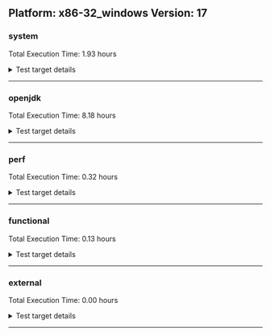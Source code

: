 ## Platform: x86-32_windows Version: 17 

###  system
 Total Execution Time:  1.93  hours
<details><summary>Test target details</summary>

| Test Name | Time |
| --- | --- |
| TestJlmRemoteThreadNoAuth_2 | 718435.00  ms|
| TestJlmRemoteMemoryNoAuth_2 | 629892.00  ms|
| TestJlmRemoteClassNoAuth_2 | 627548.00  ms|
| ConcurrentLoadTest_5m_2 | 350540.00  ms|
| MiniMix_5m_2 | 340782.00  ms|
| NioLoadTest_5m_2 | 311952.00  ms|
| DBBLoadTest_5m_2 | 311080.00  ms|
| MauveSingleThrdLoad_HS_5m_2 | 305737.00  ms|
| MauveMultiThrdLoad_5m_2 | 305664.00  ms|
| MauveSingleInvocLoad_HS_5m_2 | 305221.00  ms|
| MathLoadTest_bigdecimal_5m_2 | 304861.00  ms|
| LambdaLoadTest_HS_5m_2 | 304662.00  ms|
| MathLoadTest_autosimd_5m_2 | 304228.00  ms|
| ClassLoadingTest_5m_2 | 303793.00  ms|
| MathLoadTest_all_5m_2 | 303587.00  ms|
| LangLoadTest_5m_2 | 303389.00  ms|
| UtilLoadTest_5m_2 | 303259.00  ms|
| HCRLateAttachWorkload_previewEnabled_2 | 254854.00  ms|
| CLLoad_2 | 55613.00  ms|
| ParallelStreamsLoadTest_HS_2 | 49614.00  ms|
| LockingLoadTest_2 | 33490.00  ms|
| TestJlmLocal_2 | 28388.00  ms|
| PatModImg_Adv_2 | 8979.00  ms|
| UpgModPath_JarImg_2 | 8809.00  ms|
| PatModImg_PlatMod_2 | 8762.00  ms|
| UpgModPath_Jar_2 | 8671.00  ms|
| PatModImg_Unex_2 | 8647.00  ms|
| PatModImg_AppMod_2 | 8591.00  ms|
| UpgModPath_ExpImg_2 | 7978.00  ms|
| UpgModPath_Exp_2 | 7928.00  ms|
| CLTestImg_2 | 7601.00  ms|
| CpMpJlink_2 | 6054.00  ms|
| AutoMod_Impl3_2 | 5502.00  ms|
| AutoMod_Impl1_2 | 5500.00  ms|
| AutoMod_Impl2_2 | 5411.00  ms|
| AutoMod1_2 | 5397.00  ms|
| AutoMod2_2 | 5391.00  ms|
| PatMod_Adv_2 | 5091.00  ms|
| InternalAPIs_2 | 5084.00  ms|
| CpMpModJar_2 | 5050.00  ms|
| PatMod_PlatMod_2 | 4801.00  ms|
| PatMod_AppMod_2 | 4709.00  ms|
| PatMod_Unex_2 | 4707.00  ms|
| SLTest_2 | 4272.00  ms|
| CpMpModJar2_2 | 3380.00  ms|
| CpMpModJar3_2 | 3282.00  ms|
| CpMp2_2 | 3166.00  ms|
| CLTest_2 | 3133.00  ms|
| CpMp3_2 | 3098.00  ms|
| CpMp_MP_2 | 3092.00  ms|
| CpMp_CpMp_2 | 3053.00  ms|
| MachineInfo_0 | 1711.00  ms|
| CLStressCRI_2 | 356.00  ms|
| CLStressLayers_2 | 354.00  ms|
| CLStressCRI_0 | 352.00  ms|
| ExplMod_2 | 351.00  ms|
| CLStressLayers_0 | 350.00  ms|
| CLStressLayers_1 | 344.00  ms|
| CLStressCRI_1 | 331.00  ms|
| ExplMod_1 | 328.00  ms|
| ExplMod_0 | 325.00  ms|
| MathLoadTest_bigdecimal_5m_1 | 285.00  ms|
| MauveMultiThrdLoad_5m_0 | 260.00  ms|
| MauveSingleInvocLoad_HS_5m_0 | 252.00  ms|
| PatMod_Adv_0 | 241.00  ms|
| UpgModPath_Exp_0 | 239.00  ms|
| AutoMod1_0 | 231.00  ms|
| MauveMultiThrdLoad_5m_1 | 228.00  ms|
| CpMpJlink_1 | 225.00  ms|
| CLLoad_1 | 222.00  ms|
| UpgModPath_Jar_0 | 221.00  ms|
| Jlink_GenOpt_1 | 221.00  ms|
| UpgModPath_ExpImg_0 | 221.00  ms|
| Jlink_ReqMod_1 | 219.00  ms|
| CpMpJlink_0 | 219.00  ms|
| Jlink_GenOpt_2 | 218.00  ms|
| Jlink_ReqMod_0 | 218.00  ms|
| PatModImg_Adv_0 | 218.00  ms|
| UpgModPath_Jar_1 | 218.00  ms|
| PatModImg_Adv_1 | 216.00  ms|
| InternalAPIs_0 | 215.00  ms|
| Jlink_GenOpt_0 | 215.00  ms|
| PatModImg_AppMod_0 | 215.00  ms|
| PatModImg_Unex_1 | 215.00  ms|
| Jlink_AddMLimitM_0 | 214.00  ms|
| AutoMod1_1 | 213.00  ms|
| AutoMod_Impl2_1 | 213.00  ms|
| CLTest_1 | 212.00  ms|
| CLLoad_0 | 212.00  ms|
| PatModImg_PlatMod_0 | 211.00  ms|
| PatModImg_AppMod_1 | 211.00  ms|
| CLTest_0 | 211.00  ms|
| UpgModPath_JarImg_0 | 211.00  ms|
| PatMod_Unex_0 | 211.00  ms|
| CpMpModJar2_0 | 211.00  ms|
| Jlink_AddMLimitM_2 | 210.00  ms|
| NioLoadTest_5m_0 | 210.00  ms|
| NioLoadTest_5m_1 | 210.00  ms|
| Jlink_ReqMod_2 | 209.00  ms|
| CpMpModJar3_0 | 209.00  ms|
| AutoMod_Impl2_0 | 209.00  ms|
| PatModImg_PlatMod_1 | 209.00  ms|
| Jlink_AddMLimitM_1 | 208.00  ms|
| PatMod_Unex_1 | 208.00  ms|
| SLTest_1 | 208.00  ms|
| CLTestImg_0 | 208.00  ms|
| PatMod_AppMod_0 | 207.00  ms|
| AutoMod_Impl1_1 | 207.00  ms|
| InternalAPIs_1 | 207.00  ms|
| UpgModPath_ExpImg_1 | 206.00  ms|
| UpgModPath_Exp_1 | 205.00  ms|
| CpMp_MP_0 | 205.00  ms|
| CpMp3_0 | 205.00  ms|
| PatMod_Adv_1 | 205.00  ms|
| UpgModPath_JarImg_1 | 204.00  ms|
| CLTestImg_1 | 204.00  ms|
| PatModImg_Unex_0 | 203.00  ms|
| CpMpModJar_0 | 203.00  ms|
| CpMpModJar_1 | 201.00  ms|
| PatMod_AppMod_1 | 201.00  ms|
| SLTest_0 | 201.00  ms|
| AutoMod_Impl3_0 | 201.00  ms|
| AutoMod_Impl1_0 | 201.00  ms|
| CpMpModJar3_1 | 201.00  ms|
| PatMod_PlatMod_0 | 200.00  ms|
| CpMp3_1 | 200.00  ms|
| AutoMod_Impl3_1 | 200.00  ms|
| MauveSingleInvocLoad_HS_5m_1 | 199.00  ms|
| PatMod_PlatMod_1 | 198.00  ms|
| AutoMod2_0 | 198.00  ms|
| CpMp2_0 | 196.00  ms|
| CpMpModJar2_1 | 196.00  ms|
| CpMp2_1 | 196.00  ms|
| AutoMod2_1 | 196.00  ms|
| CpMp_CpMp_0 | 196.00  ms|
| CpMp_MP_1 | 193.00  ms|
| MathLoadTest_bigdecimal_5m_0 | 192.00  ms|
| MauveSingleThrdLoad_HS_5m_0 | 192.00  ms|
| TestJlmRemoteThreadAuth_1 | 189.00  ms|
| JdiTest_2 | 186.00  ms|
| TestJlmRemoteNotifierProxyAuth_1 | 186.00  ms|
| ParallelStreamsLoadTest_HS_0 | 185.00  ms|
| JdiTest_0 | 184.00  ms|
| JdiTest_1 | 183.00  ms|
| MauveSingleThrdLoad_HS_5m_1 | 182.00  ms|
| CpMp_CpMp_1 | 180.00  ms|
| ParallelStreamsLoadTest_HS_1 | 179.00  ms|
| LambdaLoadTest_HS_5m_1 | 179.00  ms|
| TestJlmRemoteThreadNoAuth_1 | 179.00  ms|
| LambdaLoadTest_HS_5m_0 | 178.00  ms|
| MathLoadTest_autosimd_5m_0 | 177.00  ms|
| TestJlmRemoteNotifierProxyAuth_2 | 177.00  ms|
| MiniMix_aot_5m_0 | 176.00  ms|
| MathLoadTest_autosimd_5m_1 | 175.00  ms|
| OAuthTest_0 | 173.00  ms|
| TestJlmRemoteThreadAuth_0 | 173.00  ms|
| TestJlmRemoteThreadAuth_2 | 171.00  ms|
| TestJlmRemoteThreadNoAuth_0 | 170.00  ms|
| ClassLoadingTest_5m_0 | 168.00  ms|
| TestJlmRemoteMemoryNoAuth_1 | 145.00  ms|
| TestJlmRemoteNotifierProxyAuth_0 | 144.00  ms|
| TestJlmLocal_0 | 143.00  ms|
| TestJlmRemoteMemoryNoAuth_0 | 143.00  ms|
| TestJlmRemoteMemoryAuth_1 | 141.00  ms|
| TestJlmRemoteClassAuth_1 | 141.00  ms|
| TestJlmRemoteClassNoAuth_0 | 139.00  ms|
| TestJlmRemoteMemoryAuth_2 | 137.00  ms|
| TestJlmLocal_1 | 137.00  ms|
| ClassLoadingTest_5m_1 | 137.00  ms|
| TestJlmRemoteClassAuth_0 | 137.00  ms|
| TestJlmRemoteMemoryAuth_0 | 135.00  ms|
| TestJlmRemoteClassAuth_2 | 134.00  ms|
| TestJlmRemoteClassNoAuth_1 | 133.00  ms|
| DBBLoadTest_5m_1 | 125.00  ms|
| DBBLoadTest_5m_0 | 120.00  ms|
| HCRLateAttachWorkload_previewEnabled_1 | 117.00  ms|
| HCRLateAttachWorkload_previewEnabled_0 | 117.00  ms|
| LockingLoadTest_1 | 117.00  ms|
| LangLoadTest_5m_0 | 116.00  ms|
| LangLoadTest_5m_1 | 114.00  ms|
| UtilLoadTest_5m_0 | 113.00  ms|
| UtilLoadTest_5m_1 | 113.00  ms|
| LockingLoadTest_0 | 112.00  ms|
| MathLoadTest_all_5m_1 | 111.00  ms|
| ConcurrentLoadTest_5m_1 | 110.00  ms|
| ConcurrentLoadTest_5m_0 | 109.00  ms|
| MiniMix_5m_1 | 108.00  ms|
| MiniMix_5m_0 | 107.00  ms|
| MathLoadTest_all_5m_0 | 106.00  ms|
</details>

---

###  openjdk
 Total Execution Time:  8.18  hours
<details><summary>Test target details</summary>

| Test Name | Time |
| --- | --- |
| jvm_compiler_2 | 9888689.00  ms|
| jdk_security3_2 | 3990185.00  ms|
| jdk_net_2 | 2542976.00  ms|
| jdk_nio_2 | 1822754.00  ms|
| jdk_tools_2 | 1125657.00  ms|
| jdk_vector_2 | 1074195.00  ms|
| jdk_util_2 | 839450.00  ms|
| jdk_security2_2 | 778224.00  ms|
| jdk_lang_2 | 766276.00  ms|
| jdk_beans_2 | 711014.00  ms|
| jdk_jdi_2 | 686855.00  ms|
| jdk_security4_2 | 606544.00  ms|
| jdk_security1_2 | 602560.00  ms|
| jdk_jmx_2 | 486494.00  ms|
| jdk_jfr_2 | 465336.00  ms|
| hotspot_custom_2 | 314500.00  ms|
| jdk_imageio_2 | 300505.00  ms|
| jdk_rmi_2 | 283169.00  ms|
| jdk_time_2 | 256894.00  ms|
| jdk_other_2 | 246956.00  ms|
| jdk_management_2 | 202445.00  ms|
| runtime_nestmate_2 | 194745.00  ms|
| jdk_instrument_2 | 191644.00  ms|
| jdk_foreign_2 | 169647.00  ms|
| jdk_text_2 | 142711.00  ms|
| jdk_math_2 | 129901.00  ms|
| jdk_custom_2 | 116597.00  ms|
| jdk_io_2 | 98288.00  ms|
| jdk_build_2 | 88874.00  ms|
| jdk11_tier1_cipher_2 | 82125.00  ms|
| jdk_svc_sanity_2 | 41243.00  ms|
| jvm_native_sanity_2 | 39457.00  ms|
| jdk11_tier1_buffer_2 | 32228.00  ms|
| jdk_security_infra_2 | 28042.00  ms|
| jdk_native_sanity_2 | 20503.00  ms|
| jdk11_tier1_iso8859_2 | 19236.00  ms|
| jdk_lang_native_2 | 19206.00  ms|
| langtools_custom_2 | 8714.00  ms|
| jdk_awt_2 | 380.00  ms|
| jdk_client_sanity_0 | 362.00  ms|
| jdk_awt_1 | 348.00  ms|
| jdk_client_sanity_1 | 336.00  ms|
| jdk_awt_0 | 334.00  ms|
| jdk_swing_0 | 316.00  ms|
| jdk_client_sanity_2 | 316.00  ms|
| jdk_2d_1 | 313.00  ms|
| jdk_sound_0 | 308.00  ms|
| jdk_sound_2 | 308.00  ms|
| jdk_jfc_demo_1 | 307.00  ms|
| jdk_2d_2 | 305.00  ms|
| jdk_jfc_demo_0 | 302.00  ms|
| jdk_sound_1 | 299.00  ms|
| jdk_swing_2 | 299.00  ms|
| jdk_jfc_demo_2 | 298.00  ms|
| jdk_swing_1 | 297.00  ms|
| jdk_2d_0 | 296.00  ms|
| runtime_nestmate_0 | 255.00  ms|
| jdk_other_1 | 246.00  ms|
| runtime_nestmate_1 | 244.00  ms|
| hotspot_custom_0 | 233.00  ms|
| langtools_custom_0 | 225.00  ms|
| jvm_compiler_0 | 215.00  ms|
| jdk_rmi_0 | 211.00  ms|
| jdk_security_infra_1 | 211.00  ms|
| jdk_native_sanity_1 | 202.00  ms|
| langtools_custom_1 | 201.00  ms|
| jdk_imageio_1 | 200.00  ms|
| jdk_security3_0 | 198.00  ms|
| jdk_jdi_0 | 198.00  ms|
| jdk_io_1 | 195.00  ms|
| jdk_beans_1 | 193.00  ms|
| jdk_security2_0 | 191.00  ms|
| hotspot_custom_1 | 191.00  ms|
| jdk_time_0 | 190.00  ms|
| jdk_security3_1 | 189.00  ms|
| jdk_foreign_native_1 | 187.00  ms|
| jdk_security1_0 | 185.00  ms|
| jdk_management_0 | 185.00  ms|
| jdk_native_sanity_0 | 184.00  ms|
| jdk_beans_0 | 183.00  ms|
| jdk_security_infra_0 | 182.00  ms|
| jdk_time_1 | 182.00  ms|
| jdk_security4_0 | 181.00  ms|
| jdk_imageio_0 | 181.00  ms|
| jdk_rmi_1 | 180.00  ms|
| jdk_vector_1 | 180.00  ms|
| jdk_jmx_0 | 180.00  ms|
| jdk_jdi_1 | 180.00  ms|
| jvm_native_sanity_1 | 179.00  ms|
| jdk_custom_0 | 179.00  ms|
| jdk_text_0 | 178.00  ms|
| jdk_management_1 | 178.00  ms|
| jdk_text_1 | 178.00  ms|
| jdk_vector_0 | 178.00  ms|
| jdk_io_0 | 177.00  ms|
| jdk_other_0 | 177.00  ms|
| jdk11_tier1_cipher_1 | 177.00  ms|
| jvm_native_sanity_0 | 176.00  ms|
| jdk_custom_1 | 175.00  ms|
| jdk_jmx_1 | 175.00  ms|
| jvm_compiler_1 | 174.00  ms|
| jdk_build_0 | 174.00  ms|
| jdk_security2_1 | 173.00  ms|
| jdk_security4_1 | 172.00  ms|
| jdk_build_1 | 172.00  ms|
| jdk_security1_1 | 169.00  ms|
| jdk_util_0 | 169.00  ms|
| jdk11_tier1_iso8859_1 | 165.00  ms|
| jdk_lang_native_win_2 | 164.00  ms|
| jdk_lang_1 | 159.00  ms|
| jdk_math_1 | 154.00  ms|
| jdk11_tier1_cipher_0 | 154.00  ms|
| jdk_svc_sanity_0 | 145.00  ms|
| jdk_foreign_0 | 144.00  ms|
| jdk_util_1 | 139.00  ms|
| jdk_foreign_native_2 | 137.00  ms|
| jdk_lang_native_1 | 135.00  ms|
| jdk_lang_native_0 | 135.00  ms|
| jdk_foreign_1 | 134.00  ms|
| jdk11_tier1_buffer_0 | 132.00  ms|
| jdk_lang_native_win_1 | 132.00  ms|
| jdk_math_0 | 132.00  ms|
| jdk11_tier1_iso8859_0 | 132.00  ms|
| jdk11_tier1_buffer_1 | 130.00  ms|
| jdk_lang_0 | 126.00  ms|
| jdk_foreign_native_0 | 122.00  ms|
| jdk_lang_native_win_0 | 121.00  ms|
| jdk_svc_sanity_1 | 121.00  ms|
| jdk_instrument_0 | 119.00  ms|
| jdk_tools_0 | 119.00  ms|
| jdk_net_0 | 118.00  ms|
| jdk_jfr_1 | 118.00  ms|
| jdk_net_1 | 116.00  ms|
| jdk_instrument_1 | 115.00  ms|
| jdk_nio_0 | 113.00  ms|
| jdk_jfr_0 | 113.00  ms|
| jdk_tools_1 | 112.00  ms|
| jdk_nio_1 | 99.00  ms|
</details>

---

###  perf
 Total Execution Time:  0.32  hours
<details><summary>Test target details</summary>

| Test Name | Time |
| --- | --- |
| renaissance-mnemonics_0 | 234961.00  ms|
| renaissance-philosophers_0 | 219239.00  ms|
| renaissance-par-mnemonics_0 | 217570.00  ms|
| renaissance-finagle-http_0 | 177350.00  ms|
| renaissance-fj-kmeans_0 | 173079.00  ms|
| renaissance-scala-kmeans_0 | 59128.00  ms|
| dacapo-h2_0 | 25255.00  ms|
| dacapo-avrora_0 | 19889.00  ms|
| dacapo-jython_0 | 11202.00  ms|
| dacapo-sunflow_0 | 3890.00  ms|
| dacapo-pmd_0 | 3867.00  ms|
| dacapo-xalan_0 | 2774.00  ms|
| dacapo-luindex_0 | 2714.00  ms|
| dacapo-fop_0 | 2480.00  ms|
| renaissance-db-shootout_0 | 304.00  ms|
| renaissance-akka-uct_0 | 253.00  ms|
| dacapo-lusearch-fix_0 | 250.00  ms|
| renaissance-future-genetic_0 | 249.00  ms|
| renaissance-dec-tree_0 | 248.00  ms|
| renaissance-finagle-chirper_0 | 248.00  ms|
| renaissance-gauss-mix_0 | 246.00  ms|
| renaissance-naive-bayes_0 | 246.00  ms|
| renaissance-movie-lens_0 | 244.00  ms|
| renaissance-log-regression_0 | 244.00  ms|
| renaissance-chi-square_0 | 242.00  ms|
| dacapo-tomcat_0 | 234.00  ms|
| renaissance-als_0 | 233.00  ms|
| IdleMicrobenchmark_HS_0 | 147.00  ms|
</details>

---

###  functional
 Total Execution Time:  0.13  hours
<details><summary>Test target details</summary>

| Test Name | Time |
| --- | --- |
| MBCS_Tests_charsets_0 | 249345.00  ms|
| MBCS_Tests_codepoint_windows_0 | 39925.00  ms|
| MBCS_Tests_urlclassloader_ja_windows_0 | 9820.00  ms|
| MBCS_Tests_urlclassloader_cn_windows_0 | 6765.00  ms|
| MBCS_Tests_urlclassloader_tw_windows_0 | 6677.00  ms|
| MBCS_Tests_urlclassloader_ko_windows_0 | 5290.00  ms|
| SecurityTests_0 | 3191.00  ms|
| MBCS_Tests_unicode_windows_0 | 2970.00  ms|
| cmdLineTester_libpathTestRtfChild_0 | 2573.00  ms|
| MBCS_Tests_coin_ja_windows_0 | 2565.00  ms|
| MBCS_Tests_coin_cn_windows_0 | 2350.00  ms|
| MBCS_Tests_coin_tw_windows_0 | 2314.00  ms|
| MBCS_Tests_coin_ko_windows_0 | 2280.00  ms|
| MBCS_Tests_jdbc41_ja_windows_0 | 2199.00  ms|
| MBCS_Tests_jdbc41_cn_windows_0 | 2138.00  ms|
| MBCS_Tests_jdbc41_tw_windows_0 | 2127.00  ms|
| MBCS_Tests_jdbc41_ko_windows_0 | 2111.00  ms|
| MBCS_Tests_IDN_ja_windows_0 | 1640.00  ms|
| MBCS_Tests_property_utf8_0 | 1226.00  ms|
| MBCS_Tests_language_tag_0 | 1199.00  ms|
| MBCS_Tests_datetime_0 | 1156.00  ms|
| MBCS_Tests_datetime_formatter_0 | 1104.00  ms|
| Jep334Tests_0 | 1086.00  ms|
| cmdLineTester_getPid_0 | 1081.00  ms|
| Jep360Tests_0 | 1079.00  ms|
| MBCS_Tests_jaxp14_ko_windows_0 | 1079.00  ms|
| IllegalAccessProtectedMethodTest_0 | 1070.00  ms|
| MBCS_Tests_file_cn_windows_0 | 1069.00  ms|
| MBCS_Tests_file_tw_windows_0 | 1066.00  ms|
| jsr292BootstrapTest_0 | 1055.00  ms|
| MBCS_Tests_file_ko_windows_0 | 1028.00  ms|
| MBCS_Tests_jaxp14_ja_windows_0 | 1020.00  ms|
| MBCS_Tests_new_jp_era_0 | 1012.00  ms|
| MBCS_Tests_file_ja_windows_0 | 985.00  ms|
| MBCS_Tests_IDN_ko_windows_0 | 970.00  ms|
| MBCS_Tests_IDN_cn_windows_0 | 967.00  ms|
| StringIndentTests_0 | 964.00  ms|
| MBCS_Tests_jaxp14_cn_windows_0 | 942.00  ms|
| Jep384Tests_0 | 941.00  ms|
| Jep371Tests_0 | 935.00  ms|
| MBCS_Tests_jaxp14_tw_windows_0 | 934.00  ms|
| RegularClassAndInterfaceFinalFieldTests_0 | 908.00  ms|
| MBCS_Tests_IDN_tw_windows_0 | 895.00  ms|
| MBCS_Tests_StAX_ja_windows_0 | 833.00  ms|
| MBCS_Tests_locale_matching_ja_windows_0 | 821.00  ms|
| MBCS_Tests_locale_matching_cn_windows_0 | 805.00  ms|
| MBCS_Tests_locale_matching_tw_windows_0 | 798.00  ms|
| MBCS_Tests_locale_matching_ko_windows_0 | 795.00  ms|
| MBCS_Tests_StAX_tw_windows_0 | 791.00  ms|
| MBCS_Tests_StAX_cn_windows_0 | 789.00  ms|
| MBCS_Tests_StAX_ko_windows_0 | 786.00  ms|
| MBCS_Tests_pref_ja_windows_0 | 742.00  ms|
| MBCS_Tests_pref_cn_windows_0 | 723.00  ms|
| MBCS_Tests_formatter_tw_windows_0 | 715.00  ms|
| MBCS_Tests_formatter_ja_windows_0 | 713.00  ms|
| MBCS_Tests_formatter_cn_windows_0 | 706.00  ms|
| MBCS_Tests_pref_tw_windows_0 | 703.00  ms|
| MBCS_Tests_pref_ko_windows_0 | 700.00  ms|
| MBCS_Tests_sealed_classes_windows_0 | 691.00  ms|
| MBCS_Tests_formatter_ko_windows_0 | 673.00  ms|
| MBCS_Tests_record_windows_0 | 671.00  ms|
| MBCS_Tests_scanner_ja_windows_0 | 669.00  ms|
| MBCS_Tests_codepage_cn_windows_0 | 662.00  ms|
| MBCS_Tests_jaxp14_windows_0 | 657.00  ms|
| MBCS_Tests_pattern_matching_instanceof_windows_0 | 656.00  ms|
| MBCS_Tests_annotation_windows_0 | 656.00  ms|
| MBCS_Tests_regex_cn_windows_0 | 654.00  ms|
| MBCS_Tests_file_windows_0 | 642.00  ms|
| MBCS_Tests_scanner_cn_windows_0 | 641.00  ms|
| MBCS_Tests_scanner_tw_windows_0 | 638.00  ms|
| MBCS_Tests_codepage_ja_windows_0 | 634.00  ms|
| MBCS_Tests_regex_tw_windows_0 | 632.00  ms|
| MBCS_Tests_scanner_ko_windows_0 | 630.00  ms|
| MBCS_Tests_regex_ja_windows_0 | 626.00  ms|
| MBCS_Tests_codepage_ko_windows_0 | 623.00  ms|
| MBCS_Tests_nio_cn_windows_0 | 623.00  ms|
| MBCS_Tests_IDN_windows_0 | 618.00  ms|
| MBCS_Tests_formatter_windows_0 | 617.00  ms|
| MBCS_Tests_regex_ko_windows_0 | 616.00  ms|
| MBCS_Tests_nio_windows_0 | 611.00  ms|
| MBCS_Tests_codepage_tw_windows_0 | 608.00  ms|
| MBCS_Tests_nio_tw_windows_0 | 598.00  ms|
| MBCS_Tests_scanner_windows_0 | 595.00  ms|
| MBCS_Tests_nio_ko_windows_0 | 593.00  ms|
| MBCS_Tests_env_windows_0 | 590.00  ms|
| MBCS_Tests_codepage_windows_0 | 590.00  ms|
| MBCS_Tests_locale_matching_windows_0 | 590.00  ms|
| MBCS_Tests_jdbc41_windows_0 | 590.00  ms|
| MBCS_Tests_switch_expressions_windows_0 | 589.00  ms|
| MBCS_Tests_nio_ja_windows_0 | 586.00  ms|
| MBCS_Tests_StAX_windows_0 | 586.00  ms|
| MBCS_Tests_urlclassloader_windows_0 | 584.00  ms|
| MBCS_Tests_pref_windows_0 | 584.00  ms|
| MBCS_Tests_text_blocks_windows_0 | 583.00  ms|
| MBCS_Tests_coin_windows_0 | 578.00  ms|
| MBCS_Tests_Compiler_windows_0 | 574.00  ms|
| MBCS_Tests_i18n_windows_0 | 571.00  ms|
| MBCS_Tests_compact_number_format_windows_0 | 570.00  ms|
| MBCS_Tests_regex_windows_0 | 556.00  ms|
| Jep397Tests_testSubClassOfSealedSuperFromDifferentModule_0 | 305.00  ms|
| Jep397Tests_testSubClassOfSealedSuperFromDifferentPackageInSameUnamedModule_0 | 300.00  ms|
| Jep397Tests_0 | 290.00  ms|
| Jep397Tests_testSubClassOfSealedSuperFromDifferentPackageInSameNamedModule_0 | 286.00  ms|
| vmLifecyleTests_5 | 235.00  ms|
| vmLifecyleTests_1 | 229.00  ms|
| vmLifecyleTests_2 | 228.00  ms|
| vmLifecyleTests_4 | 227.00  ms|
| vmLifecyleTests_0 | 225.00  ms|
| vmLifecyleTests_3 | 224.00  ms|
| CloseScope0Tests_0 | 214.00  ms|
| SyntheticGCWorkload_TestCase_0 | 210.00  ms|
| MBCS_Tests_IDN_zh_TW_linux_0 | 177.00  ms|
| MBCS_Tests_record_zh_TW_aix_0 | 177.00  ms|
| MBCS_Tests_record_ko_KR_aix_0 | 173.00  ms|
| MBCS_Tests_IDN_ko_KR_aix_0 | 168.00  ms|
| MBCS_Tests_pattern_matching_instanceof_Ja_JP_aix_0 | 167.00  ms|
| MBCS_Tests_pattern_matching_instanceof_ZH_CN_aix_0 | 166.00  ms|
| MBCS_Tests_scanner_ZH_TW_aix_0 | 166.00  ms|
| MBCS_Tests_StAX_ZH_CN_aix_0 | 163.00  ms|
| MBCS_Tests_pattern_matching_instanceof_zh_CN_aix_0 | 163.00  ms|
| MBCS_Tests_sealed_classes_ZH_TW_aix_0 | 163.00  ms|
| MBCS_Tests_IDN_ko_KR_linux_0 | 161.00  ms|
| MBCS_Tests_jdbc41_ZH_CN_aix_0 | 161.00  ms|
| MBCS_Tests_record_Zh_TW_aix_0 | 161.00  ms|
| MBCS_Tests_jaxp14_ja_JP_aix_0 | 160.00  ms|
| MBCS_Tests_record_zh_CN_aix_0 | 160.00  ms|
| MBCS_Tests_jdbc41_zh_CN_linux_0 | 160.00  ms|
| MBCS_Tests_jaxp14_zh_TW_aix_0 | 158.00  ms|
| MBCS_Tests_jaxp14_JA_JP_aix_0 | 157.00  ms|
| MBCS_Tests_jaxp14_zh_TW_linux_0 | 157.00  ms|
| MBCS_Tests_compact_number_format_JA_JP_aix_0 | 157.00  ms|
| MBCS_Tests_jdbc41_Zh_CN_aix_0 | 157.00  ms|
| MBCS_Tests_jdbc41_Ja_JP_aix_0 | 157.00  ms|
| MBCS_Tests_StAX_Zh_CN_aix_0 | 156.00  ms|
| MBCS_Tests_pattern_matching_instanceof_KO_KR_aix_0 | 156.00  ms|
| MBCS_Tests_compact_number_format_ZH_CN_aix_0 | 156.00  ms|
| MBCS_Tests_IDN_Ja_JP_aix_0 | 155.00  ms|
| MBCS_Tests_record_ZH_CN_aix_0 | 155.00  ms|
| MBCS_Tests_pattern_matching_instanceof_Zh_TW_aix_0 | 155.00  ms|
| MBCS_Tests_jdbc41_KO_KR_aix_0 | 155.00  ms|
| MBCS_Tests_pattern_matching_instanceof_zh_TW_linux_0 | 155.00  ms|
| MBCS_Tests_jdbc41_JA_JP_aix_0 | 155.00  ms|
| MBCS_Tests_IDN_JA_JP_aix_0 | 155.00  ms|
| MBCS_Tests_IDN_ZH_TW_aix_0 | 155.00  ms|
| MBCS_Tests_record_JA_JP_aix_0 | 154.00  ms|
| MBCS_Tests_compact_number_format_zh_CN_aix_0 | 154.00  ms|
| MBCS_Tests_jdbc41_ko_KR_linux_0 | 154.00  ms|
| MBCS_Tests_pattern_matching_instanceof_JA_JP_aix_0 | 154.00  ms|
| MBCS_Tests_jdbc41_ja_JP_aix_0 | 154.00  ms|
| MBCS_Tests_record_KO_KR_aix_0 | 153.00  ms|
| MBCS_Tests_file_Zh_CN.aix_0 | 153.00  ms|
| MBCS_Tests_pattern_matching_instanceof_ko_KR_aix_0 | 153.00  ms|
| MBCS_Tests_jdbc41_ja_JP_linux_0 | 153.00  ms|
| MBCS_Tests_pattern_matching_instanceof_ko_KR_linux_0 | 153.00  ms|
| MBCS_Tests_jaxp14_Zh_TW_aix_0 | 153.00  ms|
| MBCS_Tests_jdbc41_zh_CN_aix_0 | 152.00  ms|
| MBCS_Tests_jaxp14_zh_CN_aix_0 | 152.00  ms|
| MBCS_Tests_record_zh_TW_linux_0 | 152.00  ms|
| MBCS_Tests_jaxp14_ZH_CN_aix_0 | 152.00  ms|
| MBCS_Tests_jaxp14_ja_JP_linux_0 | 152.00  ms|
| MBCS_Tests_jaxp14_ko_KR_linux_0 | 152.00  ms|
| MBCS_Tests_pattern_matching_instanceof_ZH_TW_aix_0 | 152.00  ms|
| MBCS_Tests_record_ko_KR_linux_0 | 151.00  ms|
| MBCS_Tests_sealed_classes_Zh_TW_aix_0 | 151.00  ms|
| MBCS_Tests_pattern_matching_instanceof_ja_JP_linux_0 | 151.00  ms|
| MBCS_Tests_jaxp14_zh_CN_linux_0 | 151.00  ms|
| MBCS_Tests_sealed_classes_ja_JP_aix_0 | 151.00  ms|
| MBCS_Tests_sealed_classes_zh_TW_linux_0 | 151.00  ms|
| MBCS_Tests_jaxp14_KO_KR_aix_0 | 151.00  ms|
| MBCS_Tests_StAX_zh_CN_aix_0 | 151.00  ms|
| MBCS_Tests_pattern_matching_instanceof_ja_JP_aix_0 | 151.00  ms|
| MBCS_Tests_sealed_classes_zh_CN_linux_0 | 151.00  ms|
| MBCS_Tests_jaxp14_ZH_TW_aix_0 | 151.00  ms|
| MBCS_Tests_jdbc41_ko_KR_aix_0 | 151.00  ms|
| MBCS_Tests_StAX_ko_KR_aix_0 | 151.00  ms|
| MBCS_Tests_record_Ja_JP_aix_0 | 150.00  ms|
| MBCS_Tests_compact_number_format_ko_KR_aix_0 | 150.00  ms|
| MBCS_Tests_pattern_matching_instanceof_zh_CN_linux_0 | 150.00  ms|
| MBCS_Tests_record_ja_JP_linux_0 | 150.00  ms|
| MBCS_Tests_switch_expressions_zh_CN_linux_0 | 150.00  ms|
| MBCS_Tests_sealed_classes_zh_TW_aix_0 | 150.00  ms|
| MBCS_Tests_StAX_ko_KR_linux_0 | 150.00  ms|
| MBCS_Tests_env_Ja_JP_aix_0 | 150.00  ms|
| MBCS_Tests_pattern_matching_instanceof_zh_TW_aix_0 | 150.00  ms|
| MBCS_Tests_StAX_zh_TW_linux_0 | 149.00  ms|
| MBCS_Tests_IDN_Zh_TW_aix_0 | 149.00  ms|
| MBCS_Tests_sealed_classes_Zh_CN_aix_0 | 149.00  ms|
| MBCS_Tests_jaxp14_Ja_JP_aix_0 | 149.00  ms|
| MBCS_Tests_text_blocks_Zh_CN_aix_0 | 149.00  ms|
| MBCS_Tests_i18n_ja_JP_linux_0 | 149.00  ms|
| MBCS_Tests_formatter_zh_TW_aix_0 | 149.00  ms|
| MBCS_Tests_i18n_zh_CN_aix_0 | 149.00  ms|
| MBCS_Tests_text_blocks_ko_KR_aix_0 | 149.00  ms|
| MBCS_Tests_text_blocks_ZH_CN_aix_0 | 149.00  ms|
| MBCS_Tests_sealed_classes_ZH_CN_aix_0 | 149.00  ms|
| MBCS_Tests_IDN_zh_TW_aix_0 | 148.00  ms|
| MBCS_Tests_formatter_Zh_TW_aix_0 | 148.00  ms|
| MBCS_Tests_IDN_ZH_CN_aix_0 | 148.00  ms|
| MBCS_Tests_compact_number_format_ja_JP_aix_0 | 148.00  ms|
| MBCS_Tests_codepage_Zh_TW_aix_0 | 148.00  ms|
| MBCS_Tests_sealed_classes_ko_KR_linux_0 | 148.00  ms|
| MBCS_Tests_pattern_matching_instanceof_Zh_CN_aix_0 | 148.00  ms|
| MBCS_Tests_StAX_KO_KR_aix_0 | 148.00  ms|
| MBCS_Tests_i18n_zh_CN_linux_0 | 147.00  ms|
| MBCS_Tests_record_ZH_TW_aix_0 | 147.00  ms|
| MBCS_Tests_record_zh_CN_linux_0 | 147.00  ms|
| MBCS_Tests_formatter_ZH_CN_aix_0 | 147.00  ms|
| MBCS_Tests_sealed_classes_ja_JP_linux_0 | 147.00  ms|
| MBCS_Tests_record_ja_JP_aix_0 | 147.00  ms|
| MBCS_Tests_jaxp14_Zh_CN_aix_0 | 147.00  ms|
| MBCS_Tests_StAX_zh_CN_linux_0 | 147.00  ms|
| MBCS_Tests_record_Zh_CN_aix_0 | 147.00  ms|
| MBCS_Tests_file_ZH_TW.aix_0 | 146.00  ms|
| MBCS_Tests_formatter_ZH_TW_aix_0 | 146.00  ms|
| MBCS_Tests_nio_ko_KR_linux_0 | 146.00  ms|
| MBCS_Tests_locale_matching_Zh_TW_aix_0 | 146.00  ms|
| MBCS_Tests_jdbc41_zh_TW_linux_0 | 145.00  ms|
| MBCS_Tests_nio_zh_TW_aix_0 | 145.00  ms|
| MBCS_Tests_StAX_JA_JP_aix_0 | 145.00  ms|
| MBCS_Tests_urlclassloader_ZH_CN_aix_0 | 145.00  ms|
| MBCS_Tests_file_Ja_JP.aix_0 | 145.00  ms|
| MBCS_Tests_IDN_zh_CN_linux_0 | 145.00  ms|
| MBCS_Tests_compact_number_format_KO_KR_aix_0 | 145.00  ms|
| MBCS_Tests_IDN_ja_JP_aix_0 | 145.00  ms|
| MBCS_Tests_regex_Zh_CN_aix_0 | 145.00  ms|
| MBCS_Tests_env_zh_TW_linux_0 | 145.00  ms|
| MBCS_Tests_nio_ZH_TW_aix_0 | 145.00  ms|
| MBCS_Tests_i18n_ja_JP_aix_0 | 144.00  ms|
| MBCS_Tests_sealed_classes_JA_JP_aix_0 | 144.00  ms|
| MBCS_Tests_scanner_ja_JP_linux_0 | 144.00  ms|
| MBCS_Tests_text_blocks_KO_KR_aix_0 | 144.00  ms|
| MBCS_Tests_Compiler_ko_KR_aix_0 | 144.00  ms|
| MBCS_Tests_i18n_ko_KR_linux_0 | 144.00  ms|
| MBCS_Tests_scanner_ZH_CN_aix_0 | 144.00  ms|
| MBCS_Tests_regex_ko_KR_aix_0 | 144.00  ms|
| MBCS_Tests_jdbc41_ZH_TW_aix_0 | 144.00  ms|
| MBCS_Tests_compact_number_format_Ja_JP_aix_0 | 144.00  ms|
| MBCS_Tests_IDN_KO_KR_aix_0 | 144.00  ms|
| MBCS_Tests_text_blocks_zh_CN_aix_0 | 143.00  ms|
| MBCS_Tests_compact_number_format_Zh_CN_aix_0 | 143.00  ms|
| MBCS_Tests_pref_ja_JP_linux_0 | 143.00  ms|
| MBCS_Tests_sealed_classes_Ja_JP_aix_0 | 143.00  ms|
| MBCS_Tests_nio_JA_JP_aix_0 | 142.00  ms|
| MBCS_Tests_StAX_ja_JP_linux_0 | 142.00  ms|
| MBCS_Tests_locale_matching_Ja_JP_aix_0 | 142.00  ms|
| MBCS_Tests_nio_zh_CN_linux_0 | 142.00  ms|
| MBCS_Tests_nio_ja_JP_linux_0 | 142.00  ms|
| MBCS_Tests_i18n_ZH_TW_aix_0 | 142.00  ms|
| MBCS_Tests_scanner_ja_JP_aix_0 | 142.00  ms|
| MBCS_Tests_coin_Ja_JP_aix_0 | 142.00  ms|
| MBCS_Tests_nio_ko_KR_aix_0 | 142.00  ms|
| MBCS_Tests_scanner_ko_KR_aix_0 | 142.00  ms|
| MBCS_Tests_file_zh_CN.aix_0 | 142.00  ms|
| MBCS_Tests_locale_matching_zh_CN_aix_0 | 142.00  ms|
| MBCS_Tests_file_ja_JP_linux_0 | 141.00  ms|
| MBCS_Tests_file_ZH_CN.aix_0 | 141.00  ms|
| MBCS_Tests_env_ZH_CN_aix_0 | 141.00  ms|
| MBCS_Tests_codepage_Zh_CN_aix_0 | 141.00  ms|
| MBCS_Tests_compact_number_format_Zh_TW_aix_0 | 141.00  ms|
| MBCS_Tests_urlclassloader_ko_KR_linux_0 | 141.00  ms|
| MBCS_Tests_StAX_zh_TW_aix_0 | 141.00  ms|
| MBCS_Tests_pref_zh_CN_linux_0 | 141.00  ms|
| MBCS_Tests_Compiler_zh_TW_aix_0 | 140.00  ms|
| MBCS_Tests_compact_number_format_ko_KR_linux_0 | 140.00  ms|
| MBCS_Tests_codepage_ko_KR_linux_0 | 140.00  ms|
| MBCS_Tests_switch_expressions_Ja_JP_aix_0 | 140.00  ms|
| MBCS_Tests_pref_ja_JP_aix_0 | 140.00  ms|
| MBCS_Tests_Compiler_zh_TW_linux_0 | 140.00  ms|
| MBCS_Tests_compact_number_format_zh_TW_aix_0 | 140.00  ms|
| MBCS_Tests_Compiler_ZH_TW_aix_0 | 140.00  ms|
| MBCS_Tests_jaxp14_ko_KR_aix_0 | 140.00  ms|
| MBCS_Tests_env_KO_KR_aix_0 | 140.00  ms|
| MBCS_Tests_env_ko_KR_linux_0 | 140.00  ms|
| MBCS_Tests_text_blocks_zh_TW_aix_0 | 140.00  ms|
| MBCS_Tests_IDN_Zh_CN_aix_0 | 140.00  ms|
| MBCS_Tests_locale_matching_Zh_CN_aix_0 | 140.00  ms|
| MBCS_Tests_scanner_zh_CN_linux_0 | 139.00  ms|
| MBCS_Tests_codepage_ko_KR_aix_0 | 139.00  ms|
| MBCS_Tests_regex_ko_KR_linux_0 | 139.00  ms|
| MBCS_Tests_regex_zh_CN_linux_0 | 139.00  ms|
| MBCS_Tests_formatter_ja_JP_aix_0 | 139.00  ms|
| MBCS_Tests_locale_matching_KO_KR_aix_0 | 139.00  ms|
| MBCS_Tests_file_ko_KR_linux_0 | 139.00  ms|
| MBCS_Tests_annotation_zh_TW_linux_0 | 139.00  ms|
| MBCS_Tests_codepoint_linux_0 | 139.00  ms|
| MBCS_Tests_formatter_KO_KR_aix_0 | 139.00  ms|
| MBCS_Tests_file_ko_KR.aix_0 | 139.00  ms|
| MBCS_Tests_file_zh_TW.aix_0 | 139.00  ms|
| MBCS_Tests_regex_Ja_JP_aix_0 | 139.00  ms|
| MBCS_Tests_switch_expressions_JA_JP_aix_0 | 139.00  ms|
| MBCS_Tests_Compiler_ja_JP_aix_0 | 139.00  ms|
| MBCS_Tests_codepage_zh_CN_linux_0 | 139.00  ms|
| MBCS_Tests_switch_expressions_ko_KR_linux_0 | 138.00  ms|
| MBCS_Tests_env_JA_JP_aix_0 | 138.00  ms|
| MBCS_Tests_urlclassloader_Zh_TW_aix_0 | 138.00  ms|
| MBCS_Tests_annotation_Ja_JP_aix_0 | 138.00  ms|
| MBCS_Tests_switch_expressions_zh_TW_linux_0 | 138.00  ms|
| MBCS_Tests_IDN_zh_CN_aix_0 | 138.00  ms|
| MBCS_Tests_StAX_Ja_JP_aix_0 | 138.00  ms|
| MBCS_Tests_scanner_zh_CN_aix_0 | 138.00  ms|
| MBCS_Tests_file_JA_JP.aix_0 | 138.00  ms|
| MBCS_Tests_annotation_zh_CN_linux_0 | 138.00  ms|
| MBCS_Tests_text_blocks_zh_TW_linux_0 | 138.00  ms|
| MBCS_Tests_env_zh_CN_aix_0 | 138.00  ms|
| MBCS_Tests_codepage_ZH_TW_aix_0 | 138.00  ms|
| MBCS_Tests_jdbc41_Zh_TW_aix_0 | 138.00  ms|
| MBCS_Tests_codepage_zh_TW_aix_0 | 138.00  ms|
| MBCS_Tests_env_Zh_TW_aix_0 | 138.00  ms|
| MBCS_Tests_Compiler_JA_JP_aix_0 | 138.00  ms|
| MBCS_Tests_pref_zh_TW_linux_0 | 138.00  ms|
| MBCS_Tests_env_ZH_TW_aix_0 | 138.00  ms|
| MBCS_Tests_coin_ZH_CN_aix_0 | 138.00  ms|
| MBCS_Tests_file_zh_CN_linux_0 | 138.00  ms|
| MBCS_Tests_env_zh_CN_linux_0 | 138.00  ms|
| MBCS_Tests_jdbc41_zh_TW_aix_0 | 138.00  ms|
| MBCS_Tests_env_ko_KR_aix_0 | 138.00  ms|
| MBCS_Tests_coin_Zh_TW_aix_0 | 137.00  ms|
| MBCS_Tests_file_KO_KR.aix_0 | 137.00  ms|
| MBCS_Tests_pref_Ja_JP_aix_0 | 137.00  ms|
| MBCS_Tests_pref_Zh_TW_aix_0 | 137.00  ms|
| MBCS_Tests_pref_JA_JP_aix_0 | 137.00  ms|
| MBCS_Tests_file_zh_TW_linux_0 | 137.00  ms|
| MBCS_Tests_locale_matching_ja_JP_aix_0 | 137.00  ms|
| MBCS_Tests_unicode_aix_0 | 137.00  ms|
| MBCS_Tests_file_Zh_TW.aix_0 | 137.00  ms|
| MBCS_Tests_scanner_zh_TW_linux_0 | 137.00  ms|
| MBCS_Tests_urlclassloader_ko_KR_aix_0 | 137.00  ms|
| MBCS_Tests_switch_expressions_Zh_CN_aix_0 | 137.00  ms|
| MBCS_Tests_nio_Ja_JP_aix_0 | 137.00  ms|
| MBCS_Tests_codepage_zh_TW_linux_0 | 137.00  ms|
| MBCS_Tests_locale_matching_zh_TW_aix_0 | 137.00  ms|
| MBCS_Tests_coin_KO_KR_aix_0 | 137.00  ms|
| MBCS_Tests_scanner_ko_KR_linux_0 | 137.00  ms|
| MBCS_Tests_sealed_classes_zh_CN_aix_0 | 137.00  ms|
| MBCS_Tests_Compiler_ZH_CN_aix_0 | 137.00  ms|
| MBCS_Tests_Compiler_Ja_JP_aix_0 | 137.00  ms|
| MBCS_Tests_codepage_ja_JP_linux_0 | 137.00  ms|
| MBCS_Tests_codepage_KO_KR_aix_0 | 137.00  ms|
| MBCS_Tests_i18n_zh_TW_linux_0 | 137.00  ms|
| MBCS_Tests_coin_JA_JP_aix_0 | 137.00  ms|
| MBCS_Tests_coin_ja_JP_linux_0 | 137.00  ms|
| MBCS_Tests_text_blocks_ko_KR_linux_0 | 137.00  ms|
| MBCS_Tests_coin_ko_KR_aix_0 | 137.00  ms|
| MBCS_Tests_i18n_KO_KR_aix_0 | 137.00  ms|
| MBCS_Tests_switch_expressions_ja_JP_aix_0 | 137.00  ms|
| MBCS_Tests_text_blocks_Ja_JP_aix_0 | 137.00  ms|
| MBCS_Tests_Compiler_Zh_CN_aix_0 | 137.00  ms|
| MBCS_Tests_compact_number_format_ZH_TW_aix_0 | 137.00  ms|
| MBCS_Tests_urlclassloader_Ja_JP_aix_0 | 137.00  ms|
| MBCS_Tests_coin_zh_TW_aix_0 | 136.00  ms|
| MBCS_Tests_scanner_Ja_JP_aix_0 | 136.00  ms|
| MBCS_Tests_nio_zh_TW_linux_0 | 136.00  ms|
| MBCS_Tests_locale_matching_ko_KR_linux_0 | 136.00  ms|
| MBCS_Tests_codepage_ja_JP_aix_0 | 136.00  ms|
| MBCS_Tests_Compiler_Zh_TW_aix_0 | 136.00  ms|
| MBCS_Tests_switch_expressions_zh_CN_aix_0 | 136.00  ms|
| MBCS_Tests_locale_matching_JA_JP_aix_0 | 136.00  ms|
| MBCS_Tests_nio_Zh_TW_aix_0 | 136.00  ms|
| MBCS_Tests_codepage_ZH_CN_aix_0 | 136.00  ms|
| MBCS_Tests_nio_ja_JP_aix_0 | 136.00  ms|
| MBCS_Tests_i18n_Ja_JP_aix_0 | 136.00  ms|
| MBCS_Tests_pref_ZH_TW_aix_0 | 136.00  ms|
| MBCS_Tests_pref_ko_KR_linux_0 | 136.00  ms|
| MBCS_Tests_sealed_classes_ko_KR_aix_0 | 136.00  ms|
| MBCS_Tests_env_ja_JP_aix_0 | 136.00  ms|
| MBCS_Tests_file_ja_JP.aix_0 | 136.00  ms|
| MBCS_Tests_locale_matching_ZH_TW_aix_0 | 136.00  ms|
| MBCS_Tests_Compiler_zh_CN_aix_0 | 136.00  ms|
| MBCS_Tests_text_blocks_Zh_TW_aix_0 | 136.00  ms|
| MBCS_Tests_urlclassloader_ja_JP_linux_0 | 136.00  ms|
| MBCS_Tests_text_blocks_ja_JP_aix_0 | 136.00  ms|
| MBCS_Tests_regex_zh_TW_linux_0 | 136.00  ms|
| MBCS_Tests_codepage_Ja_JP_aix_0 | 136.00  ms|
| MBCS_Tests_regex_ja_JP_aix_0 | 136.00  ms|
| MBCS_Tests_text_blocks_JA_JP_aix_0 | 136.00  ms|
| MBCS_Tests_locale_matching_ZH_CN_aix_0 | 136.00  ms|
| MBCS_Tests_i18n_Zh_CN_aix_0 | 136.00  ms|
| MBCS_Tests_scanner_JA_JP_aix_0 | 136.00  ms|
| MBCS_Tests_switch_expressions_Zh_TW_aix_0 | 135.00  ms|
| MBCS_Tests_text_blocks_ZH_TW_aix_0 | 135.00  ms|
| MBCS_Tests_i18n_zh_TW_aix_0 | 135.00  ms|
| MBCS_Tests_annotation_ja_JP_linux_0 | 135.00  ms|
| MBCS_Tests_scanner_Zh_CN_aix_0 | 135.00  ms|
| MBCS_Tests_coin_Zh_CN_aix_0 | 135.00  ms|
| MBCS_Tests_nio_ZH_CN_aix_0 | 135.00  ms|
| MBCS_Tests_switch_expressions_ZH_TW_aix_0 | 135.00  ms|
| MBCS_Tests_codepoint_aix_0 | 135.00  ms|
| MBCS_Tests_IDN_ja_JP_linux_0 | 135.00  ms|
| MBCS_Tests_i18n_JA_JP_aix_0 | 135.00  ms|
| MBCS_Tests_pref_zh_CN_aix_0 | 135.00  ms|
| MBCS_Tests_switch_expressions_KO_KR_aix_0 | 135.00  ms|
| MBCS_Tests_switch_expressions_ja_JP_linux_0 | 135.00  ms|
| MBCS_Tests_locale_matching_ko_KR_aix_0 | 135.00  ms|
| MBCS_Tests_env_zh_TW_aix_0 | 135.00  ms|
| MBCS_Tests_switch_expressions_ZH_CN_aix_0 | 135.00  ms|
| MBCS_Tests_pref_KO_KR_aix_0 | 135.00  ms|
| MBCS_Tests_coin_zh_CN_aix_0 | 135.00  ms|
| MBCS_Tests_unicode_linux_0 | 135.00  ms|
| MBCS_Tests_formatter_ko_KR_linux_0 | 135.00  ms|
| MBCS_Tests_pref_ZH_CN_aix_0 | 135.00  ms|
| MBCS_Tests_Compiler_zh_CN_linux_0 | 134.00  ms|
| MBCS_Tests_pref_ko_KR_aix_0 | 134.00  ms|
| MBCS_Tests_formatter_ko_KR_aix_0 | 134.00  ms|
| MBCS_Tests_env_Zh_CN_aix_0 | 134.00  ms|
| MBCS_Tests_i18n_Zh_TW_aix_0 | 134.00  ms|
| MBCS_Tests_codepage_zh_CN_aix_0 | 134.00  ms|
| MBCS_Tests_coin_ZH_TW_aix_0 | 134.00  ms|
| MBCS_Tests_switch_expressions_ko_KR_aix_0 | 134.00  ms|
| MBCS_Tests_annotation_ZH_TW_aix_0 | 134.00  ms|
| MBCS_Tests_formatter_zh_TW_linux_0 | 134.00  ms|
| MBCS_Tests_i18n_ko_KR_aix_0 | 134.00  ms|
| MBCS_Tests_urlclassloader_zh_TW_linux_0 | 134.00  ms|
| MBCS_Tests_StAX_ja_JP_aix_0 | 134.00  ms|
| MBCS_Tests_urlclassloader_ja_JP_aix_0 | 134.00  ms|
| MBCS_Tests_Compiler_ko_KR_linux_0 | 134.00  ms|
| MBCS_Tests_scanner_KO_KR_aix_0 | 134.00  ms|
| MBCS_Tests_urlclassloader_KO_KR_aix_0 | 133.00  ms|
| MBCS_Tests_urlclassloader_zh_CN_linux_0 | 133.00  ms|
| MBCS_Tests_annotation_Zh_TW_aix_0 | 133.00  ms|
| MBCS_Tests_annotation_zh_CN_aix_0 | 133.00  ms|
| MBCS_Tests_StAX_Zh_TW_aix_0 | 133.00  ms|
| MBCS_Tests_scanner_Zh_TW_aix_0 | 133.00  ms|
| MBCS_Tests_regex_ja_JP_linux_0 | 133.00  ms|
| MBCS_Tests_text_blocks_zh_CN_linux_0 | 133.00  ms|
| MBCS_Tests_Compiler_ja_JP_linux_0 | 133.00  ms|
| MBCS_Tests_Compiler_KO_KR_aix_0 | 133.00  ms|
| MBCS_Tests_annotation_ko_KR_aix_0 | 132.00  ms|
| MBCS_Tests_i18n_ZH_CN_aix_0 | 132.00  ms|
| MBCS_Tests_pref_Zh_CN_aix_0 | 132.00  ms|
| MBCS_Tests_text_blocks_ja_JP_linux_0 | 132.00  ms|
| MBCS_Tests_formatter_Ja_JP_aix_0 | 132.00  ms|
| cmdLineTester_classesdbgddrext_zos_0 | 132.00  ms|
| MBCS_Tests_annotation_ZH_CN_aix_0 | 132.00  ms|
| MBCS_Tests_annotation_JA_JP_aix_0 | 132.00  ms|
| MBCS_Tests_regex_JA_JP_aix_0 | 132.00  ms|
| MBCS_Tests_formatter_zh_CN_linux_0 | 131.00  ms|
| MBCS_Tests_sealed_classes_KO_KR_aix_0 | 131.00  ms|
| MBCS_Tests_locale_matching_zh_CN_linux_0 | 131.00  ms|
| MBCS_Tests_StAX_ZH_TW_aix_0 | 131.00  ms|
| MBCS_Tests_nio_KO_KR_aix_0 | 131.00  ms|
| MBCS_Tests_codepage_JA_JP_aix_0 | 131.00  ms|
| MBCS_Tests_scanner_zh_TW_aix_0 | 131.00  ms|
| MBCS_Tests_annotation_Zh_CN_aix_0 | 131.00  ms|
| MBCS_Tests_switch_expressions_zh_TW_aix_0 | 131.00  ms|
| MBCS_Tests_env_ja_JP_linux_0 | 130.00  ms|
| MBCS_Tests_annotation_zh_TW_aix_0 | 130.00  ms|
| MBCS_Tests_urlclassloader_JA_JP_aix_0 | 130.00  ms|
| MBCS_Tests_annotation_ko_KR_linux_0 | 130.00  ms|
| MBCS_Tests_formatter_zh_CN_aix_0 | 130.00  ms|
| MBCS_Tests_pref_zh_TW_aix_0 | 130.00  ms|
| MBCS_Tests_regex_zh_TW_aix_0 | 129.00  ms|
| MBCS_Tests_locale_matching_ja_JP_linux_0 | 129.00  ms|
| MBCS_Tests_urlclassloader_Zh_CN_aix_0 | 129.00  ms|
| MBCS_Tests_urlclassloader_ZH_TW_aix_0 | 129.00  ms|
| testExample_0 | 129.00  ms|
| MBCS_Tests_regex_ZH_CN_aix_0 | 129.00  ms|
| MBCS_Tests_formatter_JA_JP_aix_0 | 128.00  ms|
| MBCS_Tests_regex_zh_CN_aix_0 | 128.00  ms|
| MBCS_Tests_urlclassloader_zh_CN_aix_0 | 127.00  ms|
| MBCS_Tests_coin_zh_CN_linux_0 | 127.00  ms|
| MBCS_Tests_nio_zh_CN_aix_0 | 127.00  ms|
| MBCS_Tests_formatter_ja_JP_linux_0 | 127.00  ms|
| MBCS_Tests_regex_KO_KR_aix_0 | 126.00  ms|
| MBCS_Tests_nio_Zh_CN_aix_0 | 126.00  ms|
| MBCS_Tests_compact_number_format_zh_CN_linux_0 | 126.00  ms|
| MBCS_Tests_regex_Zh_TW_aix_0 | 125.00  ms|
| MBCS_Tests_coin_zh_TW_linux_0 | 125.00  ms|
| MBCS_Tests_annotation_ja_JP_aix_0 | 125.00  ms|
| MBCS_Tests_formatter_Zh_CN_aix_0 | 125.00  ms|
| testXXArgumentTesting_0 | 125.00  ms|
| MBCS_Tests_locale_matching_zh_TW_linux_0 | 124.00  ms|
| MBCS_Tests_annotation_KO_KR_aix_0 | 124.00  ms|
| MBCS_Tests_coin_ja_JP_aix_0 | 124.00  ms|
| MBCS_Tests_compact_number_format_zh_TW_linux_0 | 124.00  ms|
| MBCS_Tests_regex_ZH_TW_aix_0 | 124.00  ms|
| MBCS_Tests_coin_ko_KR_linux_0 | 123.00  ms|
| MBCS_Tests_urlclassloader_zh_TW_aix_0 | 123.00  ms|
| MBCS_Tests_compact_number_format_ja_JP_linux_0 | 123.00  ms|
</details>

---

###  external
 Total Execution Time:  0.00  hours
<details><summary>Test target details</summary>

| Test Name | Time |
| --- | --- |
</details>

---
